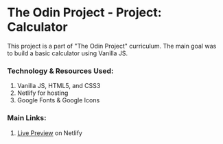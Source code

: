 # The Odin Project - Project: Calculator
This project is a part of "The Odin Project" curriculum. The main goal was to build a basic calculator using Vanilla JS.
<br />
### Technology & Resources Used:
1. Vanilla JS, HTML5, and CSS3
2. Netlify for hosting
3. Google Fonts & Google Icons
### Main Links:
1. <a href="https://superb-donut-123f5f.netlify.app/">Live Preview</a> on Netlify
